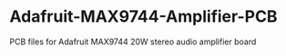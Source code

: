 Adafruit-MAX9744-Amplifier-PCB
==============================

PCB files for Adafruit MAX9744 20W stereo audio amplifier board
